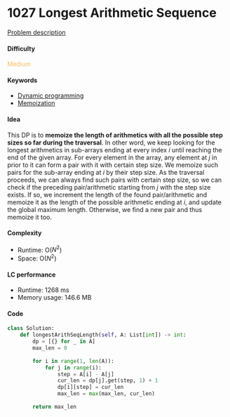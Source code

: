 1027 Longest Arithmetic Sequence
=======================
[Problem description](https://leetcode.com/problems/longest-arithmetic-sequence/)

#### Difficulty
<span style="color:#FABC60">Medium</span>

#### Keywords
- [Dynamic programming](../categories/dp.md)
- [Memoization](../categories/memo.md)

#### Idea
This DP is to **memoize the length of arithmetics with all the possible step sizes so far during the traversal**. In other word, we keep looking for the longest arithmetics in sub-arrays ending at every index *i* until reaching the end of the given array. For every element in the array, any element at *j* in prior to it can form a pair with it with certain step size. We memoize such pairs for the sub-array ending at *i* by their step size. As the traversal proceeds, we can always find such pairs with certain step size, so we can check if the preceding pair/arithmetic starting from *j* with the step size exists. If so, we increment the length of the found pair/arithmetic and memoize it as the length of the possible arithmetic ending at *i*, and update the global maximum length. Otherwise, we find a new pair and thus memoize it too. 

#### Complexity
- Runtime: O($N^2$)
- Space: O($N^2$)

#### LC performance
- Runtime: 1268 ms
- Memory usage: 146.6 MB

#### Code
```python
class Solution:
    def longestArithSeqLength(self, A: List[int]) -> int:
        dp = [{} for _ in A]
        max_len = 0
        
        for i in range(1, len(A)):
            for j in range(i):
                step = A[i] - A[j]
                cur_len = dp[j].get(step, 1) + 1
                dp[i][step] = cur_len 
                max_len = max(max_len, cur_len)
        
        return max_len
```